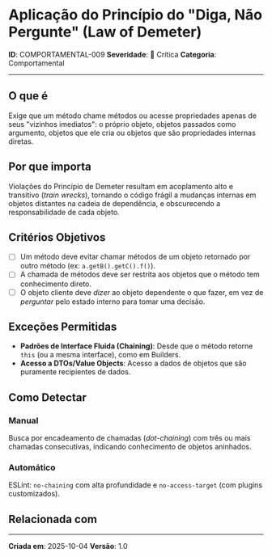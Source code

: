 # Aplicação do Princípio do "Diga, Não Pergunte" (Law of Demeter)

**ID**: COMPORTAMENTAL-009
**Severidade**: 🔴 Crítica
**Categoria**: Comportamental

---

## O que é

Exige que um método chame métodos ou acesse propriedades apenas de seus "vizinhos imediatos": o próprio objeto, objetos passados como argumento, objetos que ele cria ou objetos que são propriedades internas diretas.

## Por que importa

Violações do Princípio de Demeter resultam em acoplamento alto e transitivo (*train wrecks*), tornando o código frágil a mudanças internas em objetos distantes na cadeia de dependência, e obscurecendo a responsabilidade de cada objeto.

## Critérios Objetivos

- [ ] Um método deve evitar chamar métodos de um objeto retornado por outro método (ex: `a.getB().getC().f()`).
- [ ] A chamada de métodos deve ser restrita aos objetos que o método tem conhecimento direto.
- [ ] O objeto cliente deve *dizer* ao objeto dependente o que fazer, em vez de *perguntar* pelo estado interno para tomar uma decisão.

## Exceções Permitidas

- **Padrões de Interface Fluida (Chaining)**: Desde que o método retorne `this` (ou a mesma interface), como em Builders.
- **Acesso a DTOs/Value Objects**: Acesso a dados de objetos que são puramente recipientes de dados.

## Como Detectar

### Manual

Busca por encadeamento de chamadas (*dot-chaining*) com três ou mais chamadas consecutivas, indicando conhecimento de objetos aninhados.

### Automático

ESLint: `no-chaining` com alta profundidade e `no-access-target` (com plugins customizados).

## Relacionada com


---

**Criada em**: 2025-10-04
**Versão**: 1.0
